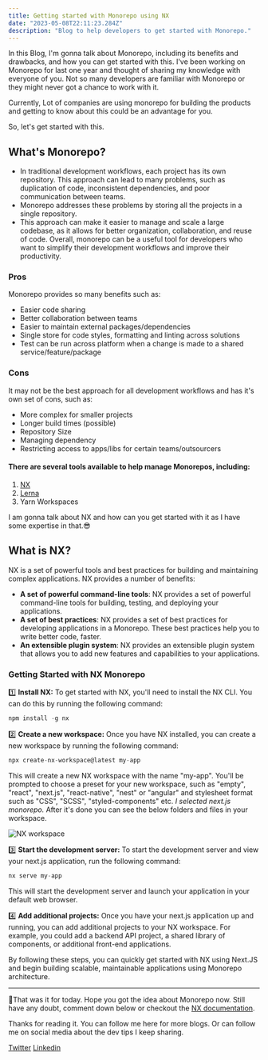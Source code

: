 ```yaml
---
title: Getting started with Monorepo using NX
date: "2023-05-08T22:11:23.284Z"
description: "Blog to help developers to get started with Monorepo."
---
```

In this Blog, I'm gonna talk about Monorepo, including its benefits and drawbacks, and how you can get started with this. I've been working on Monorepo for last one year and thought of sharing my knowledge with everyone of you.
Not so many developers are familiar with Monorepo or they might never got a chance to work with it.

Currently, Lot of companies are using monorepo for building the products and getting to know about this could be an advantage for you.

So, let's get started with this.

## What's Monorepo?

- In traditional development workflows, each project has its own repository. This approach can lead to many problems, such as duplication of code, inconsistent dependencies, and poor communication between teams.
- Monorepo addresses these problems by storing all the projects in a single repository.
- This approach can make it easier to manage and scale a large codebase, as it allows for better organization, collaboration, and reuse of code. Overall, monorepo can be a useful tool for developers who want to simplify their development workflows and improve their productivity.

### Pros

Monorepo provides so many benefits such as:

- Easier code sharing
- Better collaboration between teams
- Easier to maintain external packages/dependencies
- Single store for code styles, formatting and linting across solutions
- Test can be run across platform when a change is made to a shared service/feature/package

### Cons

It may not be the best approach for all development workflows and has it's own set of cons, such as:

- More complex for smaller projects
- Longer build times (possible)
- Repository Size
- Managing dependency
- Restricting access to apps/libs for certain teams/outsourcers

#### There are several tools available to help manage Monorepos, including:

1. [NX](https://nx.dev/)
2. [Lerna](https://lerna.js.org/)
3. Yarn Workspaces

I am gonna talk about NX and how can you get started with it as I have some expertise in that.😎

## What is NX?

NX is a set of powerful tools and best practices for building and maintaining complex applications. NX provides a number of benefits:

- **A set of powerful command-line tools**: NX provides a set of powerful command-line tools for building, testing, and deploying your applications.
- **A set of best practices**: NX provides a set of best practices for developing applications in a Monorepo. These best practices help you to write better code, faster.
- **An extensible plugin system**: NX provides an extensible plugin system that allows you to add new features and capabilities to your applications.

### Getting Started with NX Monorepo

1️⃣ **Install NX:** To get started with NX, you'll need to install the NX CLI. You can do this by running the following command:

```javascript
npm install -g nx
```

2️⃣ **Create a new workspace:** Once you have NX installed, you can create a new workspace by running the following command:

```javascript
npx create-nx-workspace@latest my-app
```

This will create a new NX workspace with the name "my-app". You'll be prompted to choose a preset for your new workspace, such as "empty", "react", "next.js", "react-native", "nest" or "angular" and stylesheet format such as "CSS", "SCSS", "styled-components" etc. 
_I selected next.js monorepo._
After it's done you can see the below folders and files in your workspace.

![NX workspace](https://dev-to-uploads.s3.amazonaws.com/uploads/articles/eprnw5fdndmspy32q2vg.png)

3️⃣ **Start the development server:** To start the development server and view your next.js application, run the following command:

```javascript
nx serve my-app
```

This will start the development server and launch your application in your default web browser.

4️⃣ **Add additional projects:** Once you have your next.js application up and running, you can add additional projects to your NX workspace. For example, you could add a backend API project, a shared library of components, or additional front-end applications.

By following these steps, you can quickly get started with NX using Next.JS and begin building scalable, maintainable applications using Monorepo architecture.

---

🚀That was it for today. Hope you got the idea about Monorepo now. Still have any doubt, comment down below or checkout the [NX documentation](https://nx.dev/getting-started/intro).

Thanks for reading it. You can follow me here for more blogs. Or can follow me on social media about the dev tips I keep sharing.

[Twitter](https://twitter.com/TheKrPrince)
[Linkedin](https://www.linkedin.com/in/thekrprince/)
